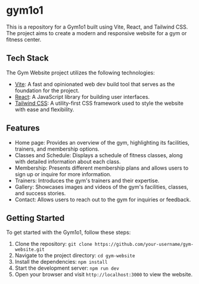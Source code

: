 # gym1o1

This is a repository for a Gym1o1 built using Vite, React, and Tailwind CSS. The project aims to create a modern and responsive website for a gym or fitness center.

## Tech Stack

The Gym Website project utilizes the following technologies:

- [Vite](https://vitejs.dev/): A fast and opinionated web dev build tool that serves as the foundation for the project.
- [React](https://reactjs.org/): A JavaScript library for building user interfaces.
- [Tailwind CSS](https://tailwindcss.com/): A utility-first CSS framework used to style the website with ease and flexibility.

## Features

- Home page: Provides an overview of the gym, highlighting its facilities, trainers, and membership options.
- Classes and Schedule: Displays a schedule of fitness classes, along with detailed information about each class.
- Membership: Presents different membership plans and allows users to sign up or inquire for more information.
- Trainers: Introduces the gym's trainers and their expertise.
- Gallery: Showcases images and videos of the gym's facilities, classes, and success stories.
- Contact: Allows users to reach out to the gym for inquiries or feedback.

## Getting Started

To get started with the Gym1o1, follow these steps:

1. Clone the repository: `git clone https://github.com/your-username/gym-website.git`
2. Navigate to the project directory: `cd gym-website`
3. Install the dependencies: `npm install`
4. Start the development server: `npm run dev`
5. Open your browser and visit `http://localhost:3000` to view the website.



